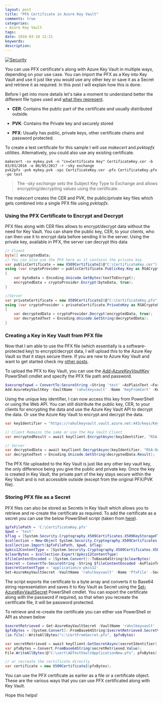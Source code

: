 ```yaml
---
layout: post
title: "PFX Certificate in Azure Key Vault"
comments: true
categories: 
- Azure Key Vault
tags: 
date: 2016-03-18 12:21
keywords: 
description: 
---
```

<a href="http://perspecsys.com/" class="center" title="Image By Perspecsys Photos, from https://www.flickr.com/photos/111692634@N04/15855489588"><img class="center" alt="Security" src="{{site.images_root}}\pfx_security.jpg" /></a>

You can use PFX certificate's along with Azure Key Vault in multiple ways, depending on your use case. You can import the PFX as a Key into Key Vault and use it just like you would use any other key or save it as a Secret and retrieve it as required. In this post I will explain how this is done.

Before I get into more details let's take a moment to understand better the different file types used and [what they represent](http://stackoverflow.com/questions/2292495/what-is-the-difference-between-a-cer-pvk-and-pfx-file).

- **CER**: Contains the public part of the certificate and usually distributed outside.

- **PVK**: Contains the Private key and securely stored

- **PFX**: Usually has public, private keys, other certificate chains and password protected.

To create a test certificate for this sample I will use *makecert* and *pvktopfx* utilities. Alternatively, you could also use any existing certificate.

``` text
makecert -sv mykey.pvk -n "cn=Certificate Key" CertificateKey.cer -b 03/03/2016 -e 06/05/2017 -r -sky exchange
pvk2pfx -pvk mykey.pvk -spc CertificateKey.cer -pfx CertificateKey.pfx -po test
```
> The *-sky exchange* sets the Subject Key Type to Exchange and allows encrypting/decrypting values using the certificate.

The *makecert* creates the CER and PVK, the public/private key files which gets combined into a single PFX file using *pvktopfx*.

### Using the PFX Certificate to Encrypt and Decrypt ###

PFX files along with CER files allows to encrypt/decrypt data without the need for Key Vault. You can share the public key, CER, to your clients, who can then use it to encrypt data before sending it to the server. Using the private key, available in PFX, the server can decrypt this data
 
 
``` csharp
// Client
byte[] encryptedData;
// You can also use the PFX here as it contains the private key
var publicCertificate = new X509Certificate2(@"C:\CertificateKey.cer"); 
using (var cryptoProvider = publicCertificate.PublicKey.Key as RSACryptoServiceProvider)
{
    var byteData = Encoding.Unicode.GetBytes(textToEncrypt);
    encryptedData = cryptoProvider.Encrypt(byteData, true);
}

//Server
var privateCertificate = new X509Certificate2(@"C:\CertificateKey.pfx", "test");
using (var cryptoProvider = privateCertificate.PrivateKey as RSACryptoServiceProvider)
{
    var decryptedData = cryptoProvider.Decrypt(encryptedData, true);
    var decryptedText = Encoding.Unicode.GetString(decryptedData);
}

```

### Creating a Key in Key Vault from PFX file ###

Now that I am able to use the PFX file (which essentially is a software-protected key) to encrypt/decrypt data, I will upload this to the Azure Key Vault so that it stays secure there. If you are new to Azure Key Vault and want to get started check my [other posts](http://www.rahulpnath.com/blog/category/azure-key-vault/).

To upload the PFX to Key Vault, you can use the *[Add-AzureKeyVaultKey](https://msdn.microsoft.com/en-us/library/dn868048.aspx)* PowerShell cmdlet and specify the PFX file path and password.

``` powershell
$securepfxpwd = ConvertTo-SecureString –String 'test' –AsPlainText –Force
Add-AzureKeyVaultKey -VaultName 'rahulkeyvault' -Name 'KeyFromCert' -KeyFilePath 'c:\CertificateKey.pfx' -KeyFilePassword $securepfxpwd
```
Using the unique key identifier, I can now access this key from PowerShell or using the Web API. You can still distribute the public key, CER, to your clients for encrypting the data and use the Azure Key Vault API to decrypt the data. Or use the Azure Key Vault to encrypt and decrypt the data.

``` csharp
var keyIdentifier = "https://rahulkeyvault.vault.azure.net:443/keys/KeyFromCert/";

// Client Remains the same or use the Key Vault Client
var encryptedResult = await keyClient.EncryptAsync(keyIdentifier, "RSA-OAEP", byteData);

// Server
var decryptedData = await keyClient.DecryptAsync(keyIdentifier, "RSA-OAEP", certED);
var decryptedText = Encoding.Unicode.GetString(decryptedData.Result);
```

The PFX file uploaded to the Key Vault is just like any other key vault key, the only difference being you give the public and private key. Once the key is created in Key Vault, the private part of the key stays secure within the Key Vault and is not accessible outside (except from the original PFX/PVK file). 

### Storing PFX file as a Secret ###
PFX files can also be stored as Secrets in Key Vault which allows you to retrieve and re-create the certificate as required. To add the certificate as a secret you can use the below PowerShell script (taken from [here](http://stackoverflow.com/questions/33728213/how-to-store-pfx-certificate-in-azure-key-vault)).

``` powershell
$pfxFilePath = 'C:\CertificateKey.pfx'
$pwd = 'test'
$flag = [System.Security.Cryptography.X509Certificates.X509KeyStorageFlags]::Exportable
$collection = New-Object System.Security.Cryptography.X509Certificates.X509Certificate2Collection 
$collection.Import($pfxFilePath, $pwd, $flag)
$pkcs12ContentType = [System.Security.Cryptography.X509Certificates.X509ContentType]::Pkcs12
$clearBytes = $collection.Export($pkcs12ContentType)
$fileContentEncoded = [System.Convert]::ToBase64String($clearBytes)
$secret = ConvertTo-SecureString -String $fileContentEncoded -AsPlainText –Force
$secretContentType = 'application/x-pkcs12'
Set-AzureKeyVaultSecret -VaultName 'rahulkeyvault' -Name 'PfxFile' -SecretValue $Secret -ContentType $secretContentType
```

The script exports the certificate to a byte array and converts it to Base64 string representation and saves it to Key Vault as Secret using the [Set-AzureKeyVaultSecret](https://msdn.microsoft.com/en-us/library/dn868050.aspx) PowerShell cmdlet. You can export the certificate along with the password if required, so that when you recreate the certificate file, it will be password protected.

To retrieve and re-create the certificate you can either use PowerShell or API as shown below

``` powershell
$secretRetrieved = Get-AzureKeyVaultSecret -VaultName 'rahulkeyvault' -Name 'PfxFile'
$pfxBytes = [System.Convert]::FromBase64String($secretRetrieved.SecretValueText)
[io.file]::WriteAllBytes("c:\CertFromSecret.pfx", $pfxBytes) 
```
``` csharp
var secretRetrieved = await keyClient.GetSecretAsync(secretIdentifier);
var pfxBytes = Convert.FromBase64String(secretRetrieved.Value);
File.WriteAllBytes(@"C:\cert\ADTestVaultApplicationNew.pfx", pfxBytes);

// or recreate the certificate directly
var certificate = new X509Certificate2(pfxBytes);
```

You can use the PFX certificate as earlier as a file or a certificate object. These are the various ways that you can use PFX certificated along with Key Vault. 

Hope this helps!